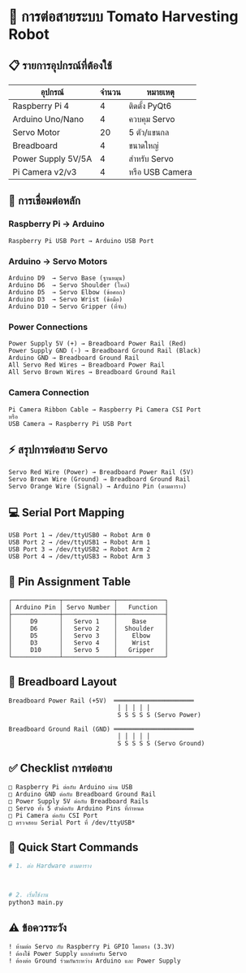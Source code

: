 # 🔌 การต่อสายระบบ Tomato Harvesting Robot

## 📋 รายการอุปกรณ์ที่ต้องใช้

| อุปกรณ์ | จำนวน | หมายเหตุ |
|---------|-------|----------|
| Raspberry Pi 4 | 4 | ติดตั้ง PyQt6 |
| Arduino Uno/Nano | 4 | ควบคุม Servo |
| Servo Motor | 20 | 5 ตัว/แขนกล |
| Breadboard | 4 | ขนาดใหญ่ |
| Power Supply 5V/5A | 4 | สำหรับ Servo |
| Pi Camera v2/v3 | 4 | หรือ USB Camera |

## 🔗 การเชื่อมต่อหลัก

### Raspberry Pi → Arduino
```
Raspberry Pi USB Port → Arduino USB Port
```

### Arduino → Servo Motors
```
Arduino D9  → Servo Base (ฐานหมุน)
Arduino D6  → Servo Shoulder (ไหล่)
Arduino D5  → Servo Elbow (ข้อศอก)
Arduino D3  → Servo Wrist (ข้อมือ)
Arduino D10 → Servo Gripper (ที่จับ)
```

### Power Connections
```
Power Supply 5V (+) → Breadboard Power Rail (Red)
Power Supply GND (-) → Breadboard Ground Rail (Black)
Arduino GND → Breadboard Ground Rail
All Servo Red Wires → Breadboard Power Rail
All Servo Brown Wires → Breadboard Ground Rail
```

### Camera Connection
```
Pi Camera Ribbon Cable → Raspberry Pi Camera CSI Port
หรือ
USB Camera → Raspberry Pi USB Port
```

## ⚡ สรุปการต่อสาย Servo

```
Servo Red Wire (Power) → Breadboard Power Rail (5V)
Servo Brown Wire (Ground) → Breadboard Ground Rail
Servo Orange Wire (Signal) → Arduino Pin (ตามตาราง)
```

## 💻 Serial Port Mapping

```
USB Port 1 → /dev/ttyUSB0 → Robot Arm 0
USB Port 2 → /dev/ttyUSB1 → Robot Arm 1
USB Port 3 → /dev/ttyUSB2 → Robot Arm 2
USB Port 4 → /dev/ttyUSB3 → Robot Arm 3
```

## 📍 Pin Assignment Table

```
┌─────────────┬──────────────┬─────────────┐
│ Arduino Pin │ Servo Number │   Function  │
├─────────────┼──────────────┼─────────────┤
│     D9      │   Servo 1    │    Base     │
│     D6      │   Servo 2    │  Shoulder   │
│     D5      │   Servo 3    │    Elbow    │
│     D3      │   Servo 4    │    Wrist    │
│     D10     │   Servo 5    │   Gripper   │
└─────────────┴──────────────┴─────────────┘
```

## 🔧 Breadboard Layout

```
Breadboard Power Rail (+5V)  ══════════════════════
                              │ │ │ │ │
                              S S S S S (Servo Power)
                              
Breadboard Ground Rail (GND) ══════════════════════
                              │ │ │ │ │
                              S S S S S (Servo Ground)
```

## ✅ Checklist การต่อสาย

```
□ Raspberry Pi ต่อกับ Arduino ผ่าน USB
□ Arduino GND ต่อกับ Breadboard Ground Rail
□ Power Supply 5V ต่อกับ Breadboard Rails
□ Servo ทั้ง 5 ตัวต่อกับ Arduino Pins ที่กำหนด
□ Pi Camera ต่อกับ CSI Port
□ ตรวจสอบ Serial Port ที่ /dev/ttyUSB*
```

## 🚀 Quick Start Commands

```bash
# 1. ต่อ Hardware ตามตาราง



# 2. เริ่มใช้งาน
python3 main.py
```

## ⚠️ ข้อควรระวัง

```
! ห้ามต่อ Servo กับ Raspberry Pi GPIO โดยตรง (3.3V)
! ต้องใช้ Power Supply แยกสำหรับ Servo
! ต้องต่อ Ground ร่วมกันระหว่าง Arduino และ Power Supply
```
